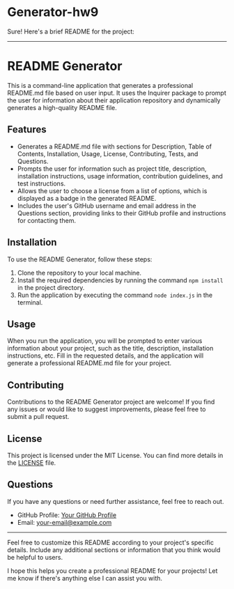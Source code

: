 # Generator-hw9
Sure! Here's a brief README for the project:

---

# README Generator

This is a command-line application that generates a professional README.md file based on user input. It uses the Inquirer package to prompt the user for information about their application repository and dynamically generates a high-quality README file.

## Features

- Generates a README.md file with sections for Description, Table of Contents, Installation, Usage, License, Contributing, Tests, and Questions.
- Prompts the user for information such as project title, description, installation instructions, usage information, contribution guidelines, and test instructions.
- Allows the user to choose a license from a list of options, which is displayed as a badge in the generated README.
- Includes the user's GitHub username and email address in the Questions section, providing links to their GitHub profile and instructions for contacting them.

## Installation

To use the README Generator, follow these steps:

1. Clone the repository to your local machine.
2. Install the required dependencies by running the command `npm install` in the project directory.
3. Run the application by executing the command `node index.js` in the terminal.

## Usage

When you run the application, you will be prompted to enter various information about your project, such as the title, description, installation instructions, etc. Fill in the requested details, and the application will generate a professional README.md file for your project.

## Contributing

Contributions to the README Generator project are welcome! If you find any issues or would like to suggest improvements, please feel free to submit a pull request.

## License

This project is licensed under the MIT License. You can find more details in the [LICENSE](LICENSE) file.

## Questions

If you have any questions or need further assistance, feel free to reach out.

- GitHub Profile: [Your GitHub Profile](https://github.com/your-username)
- Email: your-email@example.com

---

Feel free to customize this README according to your project's specific details. Include any additional sections or information that you think would be helpful to users.

I hope this helps you create a professional README for your projects! Let me know if there's anything else I can assist you with.
